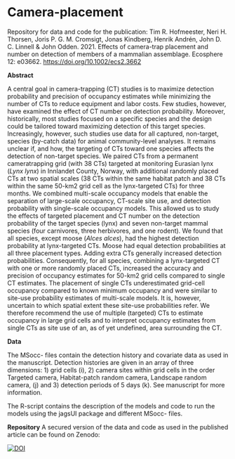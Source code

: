 # Camera-placement
Repository for data and code for the publication: Tim R. Hofmeester, Neri H. Thorsen, Joris P. G. M. Cromsigt, Jonas Kindberg, Henrik Andrén, John D. C. Linnell & John Odden. 2021. Effects of camera-trap placement and number on detection of members of a mammalian assemblage. Ecosphere 12: e03662. https://doi.org/10.1002/ecs2.3662

<b>Abstract</b>

A central goal in camera-trapping (CT) studies is to maximize detection probability and precision of occupancy estimates while minimizing the number of CTs to reduce equipment and labor costs. Few studies, however, have examined the effect of CT number on detection probability. Moreover, historically, most studies focused on a specific species and the design could be tailored toward maximizing detection of this target species. Increasingly, however, such studies use data for all captured, non-target, species (by-catch data) for animal community-level analyses. It remains unclear if, and how, the targeting of CTs toward one species affects the detection of non-target species. We paired CTs from a permanent cameratrapping grid (with 38 CTs) targeted at monitoring Eurasian lynx (<i>Lynx lynx</i>) in Innlandet County, Norway, with additional randomly placed CTs at two spatial scales (38 CTs within the same habitat patch and 38 CTs within the same 50-km2 grid cell as the lynx-targeted CTs) for three months. We combined multi-scale occupancy models that enable the separation of large-scale occupancy, CT-scale site use, and detection probability with single-scale occupancy models. This allowed us to study the effects of targeted placement and CT number on the detection probability of the target species (lynx) and seven non-target mammal species (four carnivores, three herbivores, and one rodent). We found that all species, except moose (<i>Alces alces</i>), had the highest detection probability at lynx-targeted CTs. Moose had equal detection probabilities at all three placement types. Adding extra CTs generally increased detection probabilities. Consequently, for all species, combining a lynx-targeted CT with one or more randomly placed CTs, increased the accuracy and precision of occupancy estimates for 50-km2 grid cells compared to single CT estimates. The placement of single CTs underestimated grid-cell occupancy compared to known minimum occupancy and were similar to site-use probability estimates of multi-scale models. It is, however, uncertain to which spatial extent these site-use probabilities refer. We therefore recommend the use of multiple (targeted) CTs to estimate occupancy in large grid cells and to interpret occupancy estimates from single CTs as site use of an, as of yet undefined, area surrounding the CT.

<b>Data</b>

The MSocc- files contain the detection history and covariate data as used in the manuscript. Detection histories are given in an array of three dimensions: 1) grid cells (i), 2) camera sites within grid cells in the order Targeted camera, Habitat-patch random camera, Landscape random camera, (j) and 3) detection periods of 5 days (k). See manuscript for more information.

The R-script contains the description of the models and code to run the models using the jagsUI package and different MSocc- files.

<b>Repository</b>
A secured version of the data and code as used in the published article can be found on Zenodo:

<a href="https://zenodo.org/badge/latestdoi/216810454"><img src="https://zenodo.org/badge/216810454.svg" alt="DOI"></a>
